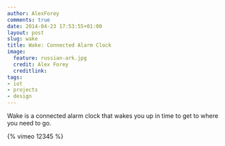 ```yaml
---
author: AlexForey
comments: true
date: 2014-04-23 17:53:55+01:00
layout: post
slug: wake
title: Wake: Connected Alarm Clock	
image:
  feature: russian-ark.jpg
  credit: Alex Forey
  creditlink:
tags:
- iot
- projects
- design
---
```


Wake is a connected alarm clock that wakes you up in time to get to where you need to go.

{% vimeo 12345 %}
	

